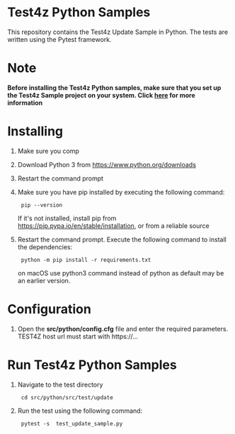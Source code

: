 # Test4z Python Samples

This repository contains the Test4z Update Sample in Python. The tests are written using the Pytest framework.

# Note
**Before installing the Test4z Python samples, make sure that you set up the Test4z Sample project on your system. Click [here](/README.md) for more information**

# Installing

1. Make sure you comp

1. Download Python 3 from https://www.python.org/downloads

2. Restart the command prompt

3. Make sure you have pip installed by executing the following command:

        pip --version
    If it's not installed, install pip from https://pip.pypa.io/en/stable/installation, or from a reliable source

4. Restart the command prompt. Execute the following command to install the dependencies:

        python -m pip install -r requirements.txt
   on macOS use python3 command instead of python as default may be an earlier version.

      
# Configuration 

1. Open the **src/python/config.cfg** file and enter the required parameters. TEST4Z host url must start with https://...

# Run Test4z Python Samples

1. Navigate to the test directory

        cd src/python/src/test/update 

2. Run the test using the following command:

        pytest -s  test_update_sample.py 
